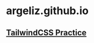 argeliz.github.io
=================

[TailwindCSS Practice](https://argeliz.github.io/intercomclone/)
---------------



